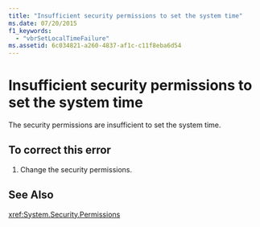 ```yaml
---
title: "Insufficient security permissions to set the system time"
ms.date: 07/20/2015
f1_keywords: 
  - "vbrSetLocalTimeFailure"
ms.assetid: 6c034821-a260-4837-af1c-c11f8eba6d54
---
```

# Insufficient security permissions to set the system time
The security permissions are insufficient to set the system time.  
  
## To correct this error  
  
1. Change the security permissions.  
  
## See Also  
 <xref:System.Security.Permissions>  
